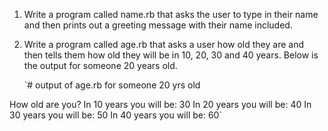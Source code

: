 1. Write a program called name.rb that asks the user to type in their name and then prints out a greeting message with their name included.
2. Write a program called age.rb that asks a user how old they are and then tells them how old they will be in 10, 20, 30 and 40 years. Below is the output for someone 20 years old.

    `# output of age.rb for someone 20 yrs old

How old are you?
In 10 years you will be:
30
In 20 years you will be:
40
In 30 years you will be:
50
In 40 years you will be:
60`